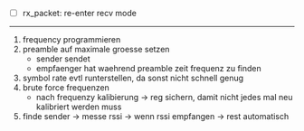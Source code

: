 * [ ] rx_packet: re-enter recv mode

---
1. frequency programmieren
2. preamble auf maximale groesse setzen
   - sender sendet
   - empfaenger hat waehrend preamble zeit frequenz zu finden
3. symbol rate evtl runterstellen, da sonst nicht schnell genug
4. brute force frequenzen
   - nach frequenzy kalibierung -> reg sichern, damit nicht jedes mal neu kalibriert werden muss
5. finde sender -> messe rssi -> wenn rssi empfangen -> rest automatisch
